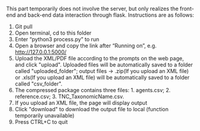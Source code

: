 This part temporarily does not involve the server, but only realizes the front-end and back-end data interaction through flask. Instructions are as follows:
1.    Git pull
2.    Open terminal, cd to this folder
3.    Enter “python3 process.py” to run
4.    Open a browser and copy the link after “Running on”, e.g. http://127.0.0.1:5000/
5.    Upload the XML/PDF file according to the prompts on the web page, and click "upload". Uploaded files will be automatically saved to a folder called "uploaded_folder"; output files -> .zip(If you upload an XML file) or .xls(If you upload an XML file) will be automatically saved to a folder called "csv_folder".
6.    The compressed package contains three files: 1. agents.csv; 2. reference.csv; 3. TNC_TaxonomicName.csv.
7.    If you upload an XML file, the page will display output
8.    Click "download" to download the output file to local (function temporarily unavailable)
9.    Press CTRL+C to quit

